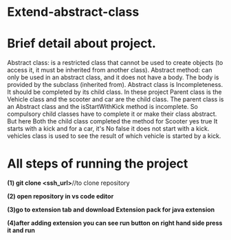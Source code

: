 # Extend-abstract-class

# Brief detail about project. 

Abstract class: is a restricted class that cannot be used to create objects (to access it, it must be inherited from another class).
Abstract method: can only be used in an abstract class, and it does not have a body. The body is provided by the subclass (inherited from).
Abstract class is Incompleteness. It should be completed by its child class.
In these project Parent class is the Vehicle class and the scooter and car are the child class. The parent class is an Abstract class and the isStartWithKick method is incomplete. So compulsory child classes have to complete it or make their class abstract. But here Both the child class completed the method for Scooter yes true It starts with a kick and for a car, it's No false it does not start with a kick. vehicles class is used to see the result of which vehicle is started by a kick.

# All steps of running the project

**(1) git clone <ssh_url>**//to clone repository

**(2) open repository in vs code editor**

**(3)go to extension tab and download Extension pack for java extension**

**(4)after adding extension you can see run button on right hand side press it and run**
